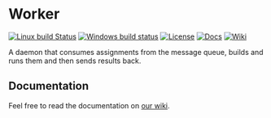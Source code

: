 # Worker

[![Linux build Status](https://img.shields.io/travis/ReCodEx/worker/master.svg?label=Linux%20build)](https://travis-ci.org/ReCodEx/worker)
[![Windows build status](https://img.shields.io/appveyor/ci/ReCodEx/worker/master.svg?label=Windows%20build)](https://ci.appveyor.com/project/ReCodEx/worker/branch/master)
[![License](http://img.shields.io/:license-mit-blue.svg)](http://badges.mit-license.org)
[![Docs](https://img.shields.io/badge/docs-latest-brightgreen.svg)](http://recodex.github.io/worker/)
[![Wiki](https://img.shields.io/badge/docs-wiki-orange.svg)](https://github.com/ReCodEx/wiki/wiki)

A daemon that consumes assignments from the message queue, builds and runs them 
and then sends results back.

## Documentation

Feel free to read the documentation on [our wiki](https://github.com/ReCodEx/wiki/wiki/Worker).

